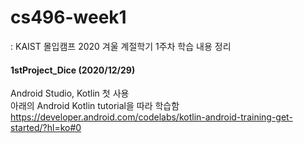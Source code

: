 # cs496-week1
: KAIST 몰입캠프 2020 겨울 계절학기 1주차 학습 내용 정리
#### 1stProject_Dice (2020/12/29)
Android Studio, Kotlin 첫 사용     
아래의 Android Kotlin tutorial을 따라 학습함      
https://developer.android.com/codelabs/kotlin-android-training-get-started/?hl=ko#0
